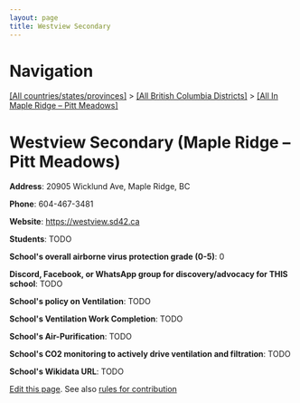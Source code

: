 ```yaml
---
layout: page
title: Westview Secondary
---
```

# Navigation

[[All countries/states/provinces]](../../..) > [[All British Columbia Districts]](../..) > [[All In Maple Ridge – Pitt Meadows]](..)

# Westview Secondary (Maple Ridge – Pitt Meadows)

**Address**: 20905 Wicklund Ave, Maple Ridge, BC

**Phone**: 604-467-3481

**Website**: <https://westview.sd42.ca>

**Students**: TODO

**School's overall airborne virus protection grade (0-5)**: 0

**Discord, Facebook, or WhatsApp group for discovery/advocacy for THIS school**: TODO

**School's policy on Ventilation**: TODO

**School's Ventilation Work Completion**: TODO

**School's Air-Purification**: TODO

**School's CO2 monitoring to actively drive ventilation and filtration**: TODO

**School's Wikidata URL**: TODO


[Edit this page](https://github.com/ventilate-schools/BC/edit/main/./Maple_Ridge_–_Pitt_Meadows/Westview_Secondary.md). See also [rules for contribution](../../../contribution-rules/)